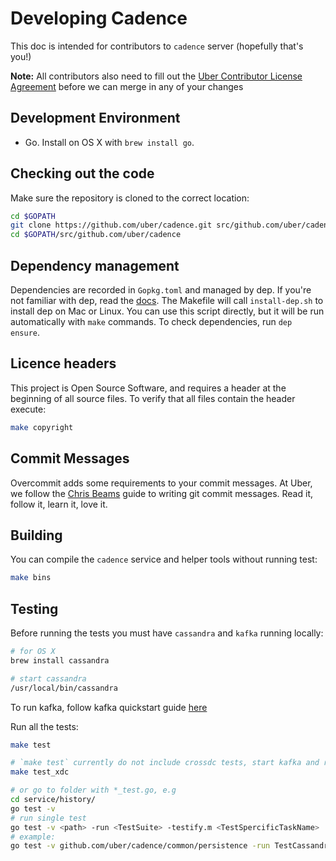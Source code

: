 # Developing Cadence

This doc is intended for contributors to `cadence` server (hopefully that's you!)

**Note:** All contributors also need to fill out the [Uber Contributor License Agreement](http://t.uber.com/cla) before we can merge in any of your changes

## Development Environment

* Go. Install on OS X with `brew install go`.

## Checking out the code

Make sure the repository is cloned to the correct location:

```bash
cd $GOPATH
git clone https://github.com/uber/cadence.git src/github.com/uber/cadence
cd $GOPATH/src/github.com/uber/cadence
```

## Dependency management

Dependencies are recorded in `Gopkg.toml` and managed by dep. If you're not 
familiar with dep, read the [docs](https://golang.github.io/dep/). The Makefile 
will call `install-dep.sh` to install dep on Mac or Linux. You can use this 
script directly, but it will be run automatically with  `make` commands. To 
check dependencies, run `dep ensure`. 

## Licence headers

This project is Open Source Software, and requires a header at the beginning of
all source files. To verify that all files contain the header execute:

```bash
make copyright
```

## Commit Messages

Overcommit adds some requirements to your commit messages. At Uber, we follow the
[Chris Beams](http://chris.beams.io/posts/git-commit/) guide to writing git
commit messages. Read it, follow it, learn it, love it.

## Building

You can compile the `cadence` service and helper tools without running test:

```bash
make bins
```

## Testing

Before running the tests you must have `cassandra` and `kafka` running locally:

```bash
# for OS X
brew install cassandra

# start cassandra
/usr/local/bin/cassandra
```

To run kafka, follow kafka quickstart guide [here](https://kafka.apache.org/quickstart)

Run all the tests:

```bash
make test

# `make test` currently do not include crossdc tests, start kafka and run 
make test_xdc

# or go to folder with *_test.go, e.g
cd service/history/ 
go test -v
# run single test
go test -v <path> -run <TestSuite> -testify.m <TestSpercificTaskName>
# example:
go test -v github.com/uber/cadence/common/persistence -run TestCassandraPersistenceSuite -testify.m TestPersistenceStartWorkflow
```

